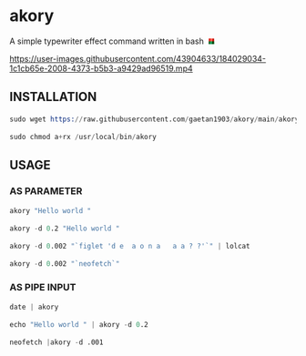 # akory

A simple typewriter effect command written in bash <img src="https://github.com/RajaRakoto/github-docs/blob/master/dago.gif?raw=true" width=15>



https://user-images.githubusercontent.com/43904633/184029034-1c1cb65e-2008-4373-b5b3-a9429ad96519.mp4



## INSTALLATION 

```s 
sudo wget https://raw.githubusercontent.com/gaetan1903/akory/main/akory -O /usr/local/bin/akory
```

```s 
sudo chmod a+rx /usr/local/bin/akory
```

## USAGE 

### AS PARAMETER 

```s
akory "Hello world " 
```

```s
akory -d 0.2 "Hello world " 
```

```s
akory -d 0.002 "`figlet 'd e  a o n a   a a ? ?'`" | lolcat 
```

```s
akory -d 0.002 "`neofetch`" 
```

### AS PIPE INPUT 

```s
date | akory 
```

```s
echo "Hello world " | akory -d 0.2
```

```s
neofetch |akory -d .001
```


